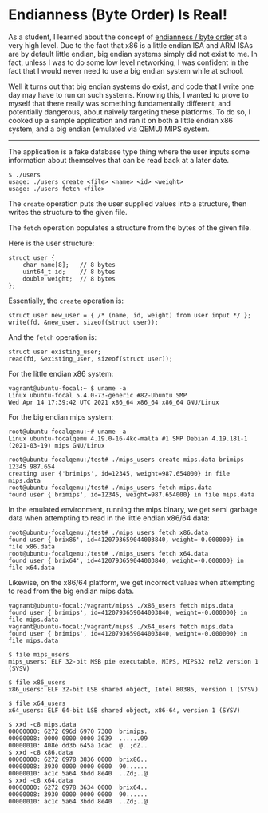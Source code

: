 
# Endianness (Byte Order) Is Real!


As a student, I learned about the concept of [endianness / byte order](https://en.wikipedia.org/wiki/Endianness) at a very high level. Due to the fact that x86 is a little endian ISA and ARM ISAs are by default little endian, big endian systems simply did not exist to me. In fact, unless I was to do some low level networking, I was confident in the fact that I would never need to use a big endian system while at school.

Well it turns out that big endian systems do exist, and code that I write one day may have to run on such systems. Knowing this, I wanted to prove to myself that there really was something fundamentally different, and potentially dangerous, about naively targeting these platforms. To do so, I cooked up a sample application and ran it on both a little endian x86 system, and a big endian (emulated via QEMU) MIPS system.

---

The application is a fake database type thing where the user inputs some information about themselves that can be read back at a later date.

```
$ ./users
usage: ./users create <file> <name> <id> <weight>
usage: ./users fetch <file>
```

The `create` operation puts the user supplied values into a structure, then writes the structure to the given file.

The `fetch` operation populates a structure from the bytes of the given file.

Here is the user structure:

```
struct user {
    char name[8];   // 8 bytes
    uint64_t id;    // 8 bytes
    double weight;  // 8 bytes
};
```

Essentially, the `create` operation is:

```
struct user new_user = { /* (name, id, weight) from user input */ };
write(fd, &new_user, sizeof(struct user));
```

And the `fetch` operation is:

```
struct user existing_user;
read(fd, &existing_user, sizeof(struct user));
```


For the little endian x86 system:
```
vagrant@ubuntu-focal:~ $ uname -a
Linux ubuntu-focal 5.4.0-73-generic #82-Ubuntu SMP
Wed Apr 14 17:39:42 UTC 2021 x86_64 x86_64 x86_64 GNU/Linux
```

For the big endian mips system:
```
root@ubuntu-focalqemu:~# uname -a
Linux ubuntu-focalqemu 4.19.0-16-4kc-malta #1 SMP Debian 4.19.181-1
(2021-03-19) mips GNU/Linux
```


```
root@ubuntu-focalqemu:/test# ./mips_users create mips.data brimips 12345 987.654
creating user {'brimips', id=12345, weight=987.654000} in file mips.data
root@ubuntu-focalqemu:/test# ./mips_users fetch mips.data
found user {'brimips', id=12345, weight=987.654000} in file mips.data
```


In the emulated environment, running the mips binary, we get semi garbage data when attempting to read in the little endian x86/64 data:
```
root@ubuntu-focalqemu:/test# ./mips_users fetch x86.data
found user {'brix86', id=4120793659044003840, weight=-0.000000} in file x86.data
root@ubuntu-focalqemu:/test# ./mips_users fetch x64.data
found user {'brix64', id=4120793659044003840, weight=-0.000000} in file x64.data
```

Likewise, on the x86/64 platform, we get incorrect values when attempting to read from the big endian mips data.
```
vagrant@ubuntu-focal:/vagrant/mips$ ./x86_users fetch mips.data
found user {'brimips', id=4120793659044003840, weight=-0.000000} in file mips.data
vagrant@ubuntu-focal:/vagrant/mips$ ./x64_users fetch mips.data
found user {'brimips', id=4120793659044003840, weight=-0.000000} in file mips.data
```

```
$ file mips_users
mips_users: ELF 32-bit MSB pie executable, MIPS, MIPS32 rel2 version 1 (SYSV)

$ file x86_users
x86_users: ELF 32-bit LSB shared object, Intel 80386, version 1 (SYSV)

$ file x64_users
x64_users: ELF 64-bit LSB shared object, x86-64, version 1 (SYSV)
```

```
$ xxd -c8 mips.data
00000000: 6272 696d 6970 7300  brimips.
00000008: 0000 0000 0000 3039  ......09
00000010: 408e dd3b 645a 1cac  @..;dZ..
$ xxd -c8 x86.data
00000000: 6272 6978 3836 0000  brix86..
00000008: 3930 0000 0000 0000  90......
00000010: ac1c 5a64 3bdd 8e40  ..Zd;..@
$ xxd -c8 x64.data
00000000: 6272 6978 3634 0000  brix64..
00000008: 3930 0000 0000 0000  90......
00000010: ac1c 5a64 3bdd 8e40  ..Zd;..@
```

